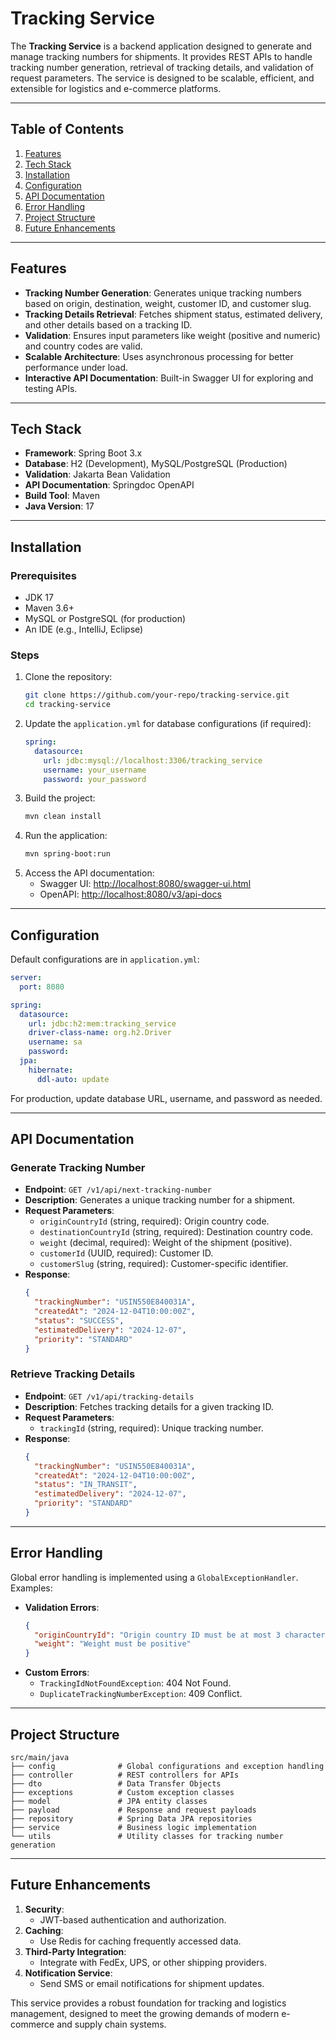 
# **Tracking Service**

The **Tracking Service** is a backend application designed to generate and manage tracking numbers for shipments. It provides REST APIs to handle tracking number generation, retrieval of tracking details, and validation of request parameters. The service is designed to be scalable, efficient, and extensible for logistics and e-commerce platforms.

---

## **Table of Contents**
1. [Features](#features)
2. [Tech Stack](#tech-stack)
3. [Installation](#installation)
4. [Configuration](#configuration)
5. [API Documentation](#api-documentation)
6. [Error Handling](#error-handling)
7. [Project Structure](#project-structure)
8. [Future Enhancements](#future-enhancements)

---

## **Features**
- **Tracking Number Generation**: Generates unique tracking numbers based on origin, destination, weight, customer ID, and customer slug.
- **Tracking Details Retrieval**: Fetches shipment status, estimated delivery, and other details based on a tracking ID.
- **Validation**: Ensures input parameters like weight (positive and numeric) and country codes are valid.
- **Scalable Architecture**: Uses asynchronous processing for better performance under load.
- **Interactive API Documentation**: Built-in Swagger UI for exploring and testing APIs.

---

## **Tech Stack**
- **Framework**: Spring Boot 3.x
- **Database**: H2 (Development), MySQL/PostgreSQL (Production)
- **Validation**: Jakarta Bean Validation
- **API Documentation**: Springdoc OpenAPI
- **Build Tool**: Maven
- **Java Version**: 17

---

## **Installation**

### **Prerequisites**
- JDK 17
- Maven 3.6+
- MySQL or PostgreSQL (for production)
- An IDE (e.g., IntelliJ, Eclipse)

### **Steps**
1. Clone the repository:
   ```bash
   git clone https://github.com/your-repo/tracking-service.git
   cd tracking-service
   ```
2. Update the `application.yml` for database configurations (if required):
   ```yaml
   spring:
     datasource:
       url: jdbc:mysql://localhost:3306/tracking_service
       username: your_username
       password: your_password
   ```
3. Build the project:
   ```bash
   mvn clean install
   ```
4. Run the application:
   ```bash
   mvn spring-boot:run
   ```
5. Access the API documentation:
   - Swagger UI: [http://localhost:8080/swagger-ui.html](http://localhost:8080/swagger-ui.html)
   - OpenAPI: [http://localhost:8080/v3/api-docs](http://localhost:8080/v3/api-docs)

---

## **Configuration**
Default configurations are in `application.yml`:
```yaml
server:
  port: 8080

spring:
  datasource:
    url: jdbc:h2:mem:tracking_service
    driver-class-name: org.h2.Driver
    username: sa
    password:
  jpa:
    hibernate:
      ddl-auto: update
```
For production, update database URL, username, and password as needed.

---

## **API Documentation**

### **Generate Tracking Number**
- **Endpoint**: `GET /v1/api/next-tracking-number`
- **Description**: Generates a unique tracking number for a shipment.
- **Request Parameters**:
  - `originCountryId` (string, required): Origin country code.
  - `destinationCountryId` (string, required): Destination country code.
  - `weight` (decimal, required): Weight of the shipment (positive).
  - `customerId` (UUID, required): Customer ID.
  - `customerSlug` (string, required): Customer-specific identifier.
- **Response**:
  ```json
  {
    "trackingNumber": "USIN550E840031A",
    "createdAt": "2024-12-04T10:00:00Z",
    "status": "SUCCESS",
    "estimatedDelivery": "2024-12-07",
    "priority": "STANDARD"
  }
  ```

### **Retrieve Tracking Details**
- **Endpoint**: `GET /v1/api/tracking-details`
- **Description**: Fetches tracking details for a given tracking ID.
- **Request Parameters**:
  - `trackingId` (string, required): Unique tracking number.
- **Response**:
  ```json
  {
    "trackingNumber": "USIN550E840031A",
    "createdAt": "2024-12-04T10:00:00Z",
    "status": "IN_TRANSIT",
    "estimatedDelivery": "2024-12-07",
    "priority": "STANDARD"
  }
  ```

---

## **Error Handling**
Global error handling is implemented using a `GlobalExceptionHandler`. Examples:
- **Validation Errors**:
  ```json
  {
    "originCountryId": "Origin country ID must be at most 3 characters long",
    "weight": "Weight must be positive"
  }
  ```
- **Custom Errors**:
  - `TrackingIdNotFoundException`: 404 Not Found.
  - `DuplicateTrackingNumberException`: 409 Conflict.

---

## **Project Structure**
```plaintext
src/main/java
├── config              # Global configurations and exception handling
├── controller          # REST controllers for APIs
├── dto                 # Data Transfer Objects
├── exceptions          # Custom exception classes
├── model               # JPA entity classes
├── payload             # Response and request payloads
├── repository          # Spring Data JPA repositories
├── service             # Business logic implementation
└── utils               # Utility classes for tracking number generation
```

---

## **Future Enhancements**
1. **Security**:
   - JWT-based authentication and authorization.
2. **Caching**:
   - Use Redis for caching frequently accessed data.
3. **Third-Party Integration**:
   - Integrate with FedEx, UPS, or other shipping providers.
4. **Notification Service**:
   - Send SMS or email notifications for shipment updates.

This service provides a robust foundation for tracking and logistics management, designed to meet the growing demands of modern e-commerce and supply chain systems.
